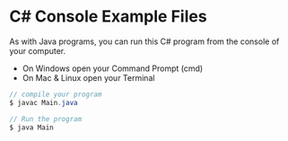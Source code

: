 # C# Console Example Files

As with Java programs, you can run this C# program from the console of your computer.

* On Windows open your Command Prompt (cmd)
* On Mac & Linux open your Terminal

````C#    
// compile your program 
$ javac Main.java

// Run the program
$ java Main

````

